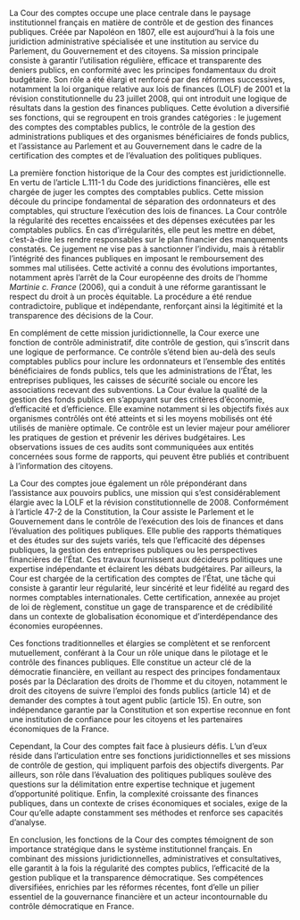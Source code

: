 La Cour des comptes occupe une place centrale dans le paysage institutionnel français en matière de contrôle et de gestion des finances publiques. Créée par Napoléon en 1807, elle est aujourd’hui à la fois une juridiction administrative spécialisée et une institution au service du Parlement, du Gouvernement et des citoyens. Sa mission principale consiste à garantir l’utilisation régulière, efficace et transparente des deniers publics, en conformité avec les principes fondamentaux du droit budgétaire. Son rôle a été élargi et renforcé par des réformes successives, notamment la loi organique relative aux lois de finances (LOLF) de 2001 et la révision constitutionnelle du 23 juillet 2008, qui ont introduit une logique de résultats dans la gestion des finances publiques. Cette évolution a diversifié ses fonctions, qui se regroupent en trois grandes catégories : le jugement des comptes des comptables publics, le contrôle de la gestion des administrations publiques et des organismes bénéficiaires de fonds publics, et l’assistance au Parlement et au Gouvernement dans le cadre de la certification des comptes et de l’évaluation des politiques publiques.

La première fonction historique de la Cour des comptes est juridictionnelle. En vertu de l’article L.111-1 du Code des juridictions financières, elle est chargée de juger les comptes des comptables publics. Cette mission découle du principe fondamental de séparation des ordonnateurs et des comptables, qui structure l’exécution des lois de finances. La Cour contrôle la régularité des recettes encaissées et des dépenses exécutées par les comptables publics. En cas d’irrégularités, elle peut les mettre en débet, c’est-à-dire les rendre responsables sur le plan financier des manquements constatés. Ce jugement ne vise pas à sanctionner l’individu, mais à rétablir l’intégrité des finances publiques en imposant le remboursement des sommes mal utilisées. Cette activité a connu des évolutions importantes, notamment après l’arrêt de la Cour européenne des droits de l’homme _Martinie c. France_ (2006), qui a conduit à une réforme garantissant le respect du droit à un procès équitable. La procédure a été rendue contradictoire, publique et indépendante, renforçant ainsi la légitimité et la transparence des décisions de la Cour.

En complément de cette mission juridictionnelle, la Cour exerce une fonction de contrôle administratif, dite contrôle de gestion, qui s’inscrit dans une logique de performance. Ce contrôle s’étend bien au-delà des seuls comptables publics pour inclure les ordonnateurs et l’ensemble des entités bénéficiaires de fonds publics, tels que les administrations de l’État, les entreprises publiques, les caisses de sécurité sociale ou encore les associations recevant des subventions. La Cour évalue la qualité de la gestion des fonds publics en s’appuyant sur des critères d’économie, d’efficacité et d’efficience. Elle examine notamment si les objectifs fixés aux organismes contrôlés ont été atteints et si les moyens mobilisés ont été utilisés de manière optimale. Ce contrôle est un levier majeur pour améliorer les pratiques de gestion et prévenir les dérives budgétaires. Les observations issues de ces audits sont communiquées aux entités concernées sous forme de rapports, qui peuvent être publiés et contribuent à l’information des citoyens.

La Cour des comptes joue également un rôle prépondérant dans l’assistance aux pouvoirs publics, une mission qui s’est considérablement élargie avec la LOLF et la révision constitutionnelle de 2008. Conformément à l’article 47-2 de la Constitution, la Cour assiste le Parlement et le Gouvernement dans le contrôle de l’exécution des lois de finances et dans l’évaluation des politiques publiques. Elle publie des rapports thématiques et des études sur des sujets variés, tels que l’efficacité des dépenses publiques, la gestion des entreprises publiques ou les perspectives financières de l’État. Ces travaux fournissent aux décideurs politiques une expertise indépendante et éclairent les débats budgétaires. Par ailleurs, la Cour est chargée de la certification des comptes de l’État, une tâche qui consiste à garantir leur régularité, leur sincérité et leur fidélité au regard des normes comptables internationales. Cette certification, annexée au projet de loi de règlement, constitue un gage de transparence et de crédibilité dans un contexte de globalisation économique et d’interdépendance des économies européennes.

Ces fonctions traditionnelles et élargies se complètent et se renforcent mutuellement, conférant à la Cour un rôle unique dans le pilotage et le contrôle des finances publiques. Elle constitue un acteur clé de la démocratie financière, en veillant au respect des principes fondamentaux posés par la Déclaration des droits de l’homme et du citoyen, notamment le droit des citoyens de suivre l’emploi des fonds publics (article 14) et de demander des comptes à tout agent public (article 15). En outre, son indépendance garantie par la Constitution et son expertise reconnue en font une institution de confiance pour les citoyens et les partenaires économiques de la France.

Cependant, la Cour des comptes fait face à plusieurs défis. L’un d’eux réside dans l’articulation entre ses fonctions juridictionnelles et ses missions de contrôle de gestion, qui impliquent parfois des objectifs divergents. Par ailleurs, son rôle dans l’évaluation des politiques publiques soulève des questions sur la délimitation entre expertise technique et jugement d’opportunité politique. Enfin, la complexité croissante des finances publiques, dans un contexte de crises économiques et sociales, exige de la Cour qu’elle adapte constamment ses méthodes et renforce ses capacités d’analyse.

En conclusion, les fonctions de la Cour des comptes témoignent de son importance stratégique dans le système institutionnel français. En combinant des missions juridictionnelles, administratives et consultatives, elle garantit à la fois la régularité des comptes publics, l’efficacité de la gestion publique et la transparence démocratique. Ses compétences diversifiées, enrichies par les réformes récentes, font d’elle un pilier essentiel de la gouvernance financière et un acteur incontournable du contrôle démocratique en France.